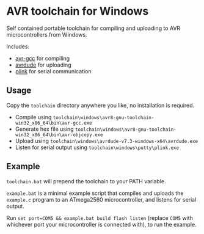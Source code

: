 # AVR toolchain for Windows

Self contained portable toolchain for compiling and uploading to AVR microcontrollers from Windows.

Includes:
- [avr-gcc](https://www.microchip.com/en-us/tools-resources/develop/microchip-studio/gcc-compilers) for compiling
- [avrdude](https://github.com/avrdudes/avrdude) for uploading
- [plink](https://www.chiark.greenend.org.uk/~sgtatham/putty/latest.html) for serial communication

## Usage

Copy the `toolchain` directory anywhere you like, no installation is required.
- Compile using `toolchain\windows\avr8-gnu-toolchain-win32_x86_64\bin\avr-gcc.exe`
- Generate hex file using `toolchain\windows\avr8-gnu-toolchain-win32_x86_64\bin\avr-objcopy.exe`
- Upload using `toolchain\windows\avrdude-v7.3-windows-x64\avrdude.exe`
- Listen for serial output using `toolchain\windows\putty\plink.exe`

## Example

`toolchain.bat` will prepend the toolchain to your PATH variable.

`example.bat` is a minimal example script that compiles and uploads the `example.c` program to an ATmega2560 microcontroller, and listens for serial output.

Run `set port=COM5 && example.bat build flash listen` (replace `COM5` with whichever port your microcontroller is connected with), to run the example.
